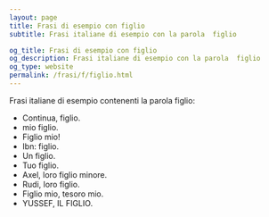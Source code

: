 ```yaml
---
layout: page
title: Frasi di esempio con figlio 
subtitle: Frasi italiane di esempio con la parola  figlio

og_title: Frasi di esempio con figlio 
og_description: Frasi italiane di esempio con la parola  figlio
og_type: website
permalink: /frasi/f/figlio.html
---
```


Frasi italiane di esempio contenenti la parola figlio:


- Continua, figlio.
- mio figlio.
- Figlio mio!
- Ibn: figlio.
- Un figlio.
- Tuo figlio.
- Axel, loro figlio minore.
- Rudi, loro figlio.
- Figlio mio, tesoro mio.
- YUSSEF, IL FIGLIO.
